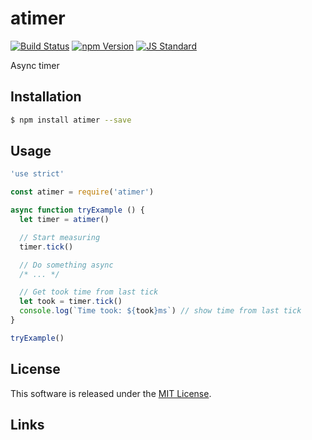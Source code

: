 atimer
==========

<!---
This file is generated by ape-tmpl. Do not update manually.
--->

<!-- Badge Start -->
<a name="badges"></a>

[![Build Status][bd_travis_shield_url]][bd_travis_url]
[![npm Version][bd_npm_shield_url]][bd_npm_url]
[![JS Standard][bd_standard_shield_url]][bd_standard_url]

[bd_repo_url]: https://github.com/a-labo/atimer
[bd_travis_url]: http://travis-ci.org/a-labo/atimer
[bd_travis_shield_url]: http://img.shields.io/travis/a-labo/atimer.svg?style=flat
[bd_travis_com_url]: http://travis-ci.com/a-labo/atimer
[bd_travis_com_shield_url]: https://api.travis-ci.com/a-labo/atimer.svg?token=
[bd_license_url]: https://github.com/a-labo/atimer/blob/master/LICENSE
[bd_codeclimate_url]: http://codeclimate.com/github/a-labo/atimer
[bd_codeclimate_shield_url]: http://img.shields.io/codeclimate/github/a-labo/atimer.svg?style=flat
[bd_codeclimate_coverage_shield_url]: http://img.shields.io/codeclimate/coverage/github/a-labo/atimer.svg?style=flat
[bd_gemnasium_url]: https://gemnasium.com/a-labo/atimer
[bd_gemnasium_shield_url]: https://gemnasium.com/a-labo/atimer.svg
[bd_npm_url]: http://www.npmjs.org/package/atimer
[bd_npm_shield_url]: http://img.shields.io/npm/v/atimer.svg?style=flat
[bd_standard_url]: http://standardjs.com/
[bd_standard_shield_url]: https://img.shields.io/badge/code%20style-standard-brightgreen.svg

<!-- Badge End -->


<!-- Description Start -->
<a name="description"></a>

Async timer

<!-- Description End -->


<!-- Overview Start -->
<a name="overview"></a>



<!-- Overview End -->


<!-- Sections Start -->
<a name="sections"></a>

<!-- Section from "doc/guides/01.Installation.md.hbs" Start -->

<a name="section-doc-guides-01-installation-md"></a>

Installation
-----

```bash
$ npm install atimer --save
```


<!-- Section from "doc/guides/01.Installation.md.hbs" End -->

<!-- Section from "doc/guides/02.Usage.md.hbs" Start -->

<a name="section-doc-guides-02-usage-md"></a>

Usage
---------

```javascript
'use strict'

const atimer = require('atimer')

async function tryExample () {
  let timer = atimer()

  // Start measuring
  timer.tick()

  // Do something async
  /* ... */

  // Get took time from last tick
  let took = timer.tick()
  console.log(`Time took: ${took}ms`) // show time from last tick
}

tryExample()

```


<!-- Section from "doc/guides/02.Usage.md.hbs" End -->


<!-- Sections Start -->


<!-- LICENSE Start -->
<a name="license"></a>

License
-------
This software is released under the [MIT License](https://github.com/a-labo/atimer/blob/master/LICENSE).

<!-- LICENSE End -->


<!-- Links Start -->
<a name="links"></a>

Links
------



<!-- Links End -->
